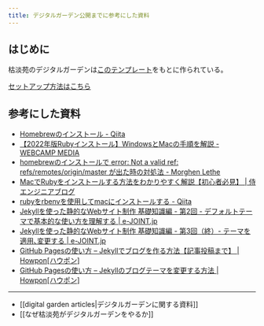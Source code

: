 ```yaml
---
title: デジタルガーデン公開までに参考にした資料 
---
```

## はじめに
枯淡苑のデジタルガーデンは[このテンプレート](https://digital-garden-jekyll-template.netlify.app/)をもとに作られている。

[セットアップ方法はこちら](https://maximevaillancourt.com/blog/setting-up-your-own-digital-garden-with-jekyll)

## 参考にした資料
- [Homebrewのインストール - Qiita](https://qiita.com/zaburo/items/29fe23c1ceb6056109fd)
- [【2022年版Rubyインストール】WindowsとMacの手順を解説 - WEBCAMP MEDIA](https://web-camp.io/magazine/archives/15051#M1)
- [homebrewのインストールで error: Not a valid ref: refs/remotes/origin/master が出た時の対処法 - Morghen Lethe](https://hiropon-drg.hatenablog.com/entry/2021/02/28/000256)
- [MacでRubyをインストールする方法をわかりやすく解説【初心者必見】 | 侍エンジニアブログ](https://www.sejuku.net/blog/3958)
- [rubyをrbenvを使用してmacにインストールする - Qiita](https://qiita.com/petertakahashi/items/1447c401c928d08a040b)
- [Jekyllを使った静的なWebサイト制作 基礎知識編 - 第2回 - デフォルトテーマで基本的な使い方を理解する | e-JOINT.jp](https://e-joint.jp/321/#toc-item-2)
- [Jekyllを使った静的なWebサイト制作 基礎知識編 - 第3回（終）- テーマを適用､変更する | e-JOINT.jp](https://e-joint.jp/330/)
- [GitHub Pagesの使い方 – Jekyllでブログを作る方法【記事投稿まで】 | Howpon[ハウポン]](https://howpon.com/9443)
- [GitHub Pagesの使い方 – Jekyllのブログテーマを変更する方法 | Howpon[ハウポン]](https://howpon.com/10476)

----

- [[digital garden articles|デジタルガーデンに関する資料]]
- [[なぜ枯淡苑がデジタルガーデンをやるか]]